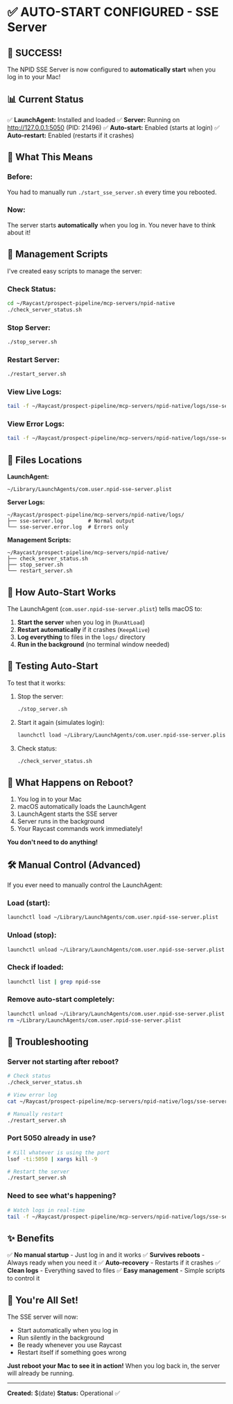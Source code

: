 # ✅ AUTO-START CONFIGURED - SSE Server

## 🎉 SUCCESS!

The NPID SSE Server is now configured to **automatically start** when you log in to your Mac!

## 📊 Current Status

✅ **LaunchAgent:** Installed and loaded
✅ **Server:** Running on http://127.0.0.1:5050 (PID: 21496)
✅ **Auto-start:** Enabled (starts at login)
✅ **Auto-restart:** Enabled (restarts if it crashes)

## 🚀 What This Means

### Before:
You had to manually run `./start_sse_server.sh` every time you rebooted.

### Now:
The server starts **automatically** when you log in. You never have to think about it!

## 🔧 Management Scripts

I've created easy scripts to manage the server:

### Check Status:
```bash
cd ~/Raycast/prospect-pipeline/mcp-servers/npid-native
./check_server_status.sh
```

### Stop Server:
```bash
./stop_server.sh
```

### Restart Server:
```bash
./restart_server.sh
```

### View Live Logs:
```bash
tail -f ~/Raycast/prospect-pipeline/mcp-servers/npid-native/logs/sse-server.log
```

### View Error Logs:
```bash
tail -f ~/Raycast/prospect-pipeline/mcp-servers/npid-native/logs/sse-server.error.log
```

## 📁 Files Locations

**LaunchAgent:**
```
~/Library/LaunchAgents/com.user.npid-sse-server.plist
```

**Server Logs:**
```
~/Raycast/prospect-pipeline/mcp-servers/npid-native/logs/
├── sse-server.log        # Normal output
└── sse-server.error.log  # Errors only
```

**Management Scripts:**
```
~/Raycast/prospect-pipeline/mcp-servers/npid-native/
├── check_server_status.sh
├── stop_server.sh
└── restart_server.sh
```

## 🎯 How Auto-Start Works

The LaunchAgent (`com.user.npid-sse-server.plist`) tells macOS to:

1. **Start the server** when you log in (`RunAtLoad`)
2. **Restart automatically** if it crashes (`KeepAlive`)
3. **Log everything** to files in the `logs/` directory
4. **Run in the background** (no terminal window needed)

## 🧪 Testing Auto-Start

To test that it works:

1. Stop the server:
   ```bash
   ./stop_server.sh
   ```

2. Start it again (simulates login):
   ```bash
   launchctl load ~/Library/LaunchAgents/com.user.npid-sse-server.plist
   ```

3. Check status:
   ```bash
   ./check_server_status.sh
   ```

## 🔄 What Happens on Reboot?

1. You log in to your Mac
2. macOS automatically loads the LaunchAgent
3. LaunchAgent starts the SSE server
4. Server runs in the background
5. Your Raycast commands work immediately!

**You don't need to do anything!**

## 🛠️ Manual Control (Advanced)

If you ever need to manually control the LaunchAgent:

### Load (start):
```bash
launchctl load ~/Library/LaunchAgents/com.user.npid-sse-server.plist
```

### Unload (stop):
```bash
launchctl unload ~/Library/LaunchAgents/com.user.npid-sse-server.plist
```

### Check if loaded:
```bash
launchctl list | grep npid-sse
```

### Remove auto-start completely:
```bash
launchctl unload ~/Library/LaunchAgents/com.user.npid-sse-server.plist
rm ~/Library/LaunchAgents/com.user.npid-sse-server.plist
```

## 🐛 Troubleshooting

### Server not starting after reboot?
```bash
# Check status
./check_server_status.sh

# View error log
cat ~/Raycast/prospect-pipeline/mcp-servers/npid-native/logs/sse-server.error.log

# Manually restart
./restart_server.sh
```

### Port 5050 already in use?
```bash
# Kill whatever is using the port
lsof -ti:5050 | xargs kill -9

# Restart the server
./restart_server.sh
```

### Need to see what's happening?
```bash
# Watch logs in real-time
tail -f ~/Raycast/prospect-pipeline/mcp-servers/npid-native/logs/sse-server.log
```

## ✨ Benefits

✅ **No manual startup** - Just log in and it works
✅ **Survives reboots** - Always ready when you need it
✅ **Auto-recovery** - Restarts if it crashes
✅ **Clean logs** - Everything saved to files
✅ **Easy management** - Simple scripts to control it

## 🎊 You're All Set!

The SSE server will now:
- Start automatically when you log in
- Run silently in the background
- Be ready whenever you use Raycast
- Restart itself if something goes wrong

**Just reboot your Mac to see it in action!** When you log back in, the server will already be running.

---

**Created:** $(date)
**Status:** Operational ✅
